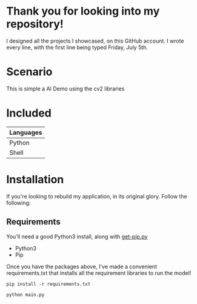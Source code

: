 # Thank you for looking into my repository!
I designed all the projects I showcased, on this GitHub account. I wrote every line, with the first line being typed Friday, July 5th.

# Scenario 
This is simple a AI Demo using the cv2 libraries
# Included

| Languages |
|-----------|
| Python    |
| Shell     |

# Installation 
If you're looking to rebuild my application, in its original glory. Follow the following:

## Requirements

You'll need a good Python3 install, along with [get-pip.py](https://bootstrap.pypa.io/get-pip.py)

- Python3
- Pip

Once you have the packages above, I've made a convenient requirements.txt that installs all the requirement libraries to run the model!
```shell
pip install -r requirements.txt
```

```shell
python main.py
```

